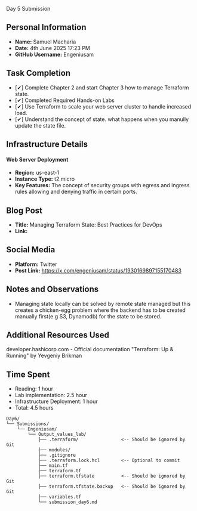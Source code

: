 Day 5 Submission

## Personal Information
- **Name:** Samuel Macharia
- **Date:** 4th June 2025 17:23 PM
- **GitHub Username:** Engeniusam

## Task Completion
- [✔] Complete Chapter 2 and start Chapter 3 how to manage Terraform state.
- [✔] Completed Required Hands-on Labs
- [✔] Use Terraform to scale your web server cluster to handle increased load.
- [✔] Understand the concept of state. what happens when you manully update the state file.
## Infrastructure Details
#### Web Server Deployment
- **Region:** us-east-1
- **Instance Type:** t2.micro
- **Key Features:**
  The concept of security groups with egress and ingress rules allowing and denying traffic in certain ports.


## Blog Post
- **Title:** Managing Terraform State: Best Practices for DevOps
- **Link:**

## Social Media
- **Platform:** Twitter
- **Post Link:** https://x.com/engeniusam/status/1930169897155170483

## Notes and Observations
- Managing state locally can be solved by remote state managed but this creates a chicken-egg problem where the backend has to be created manually first(e.g S3, Dynamodb) for the state to be stored.

## Additional Resources Used
developer.hashicorp.com - Official documentation
"Terraform: Up & Running" by Yevgeniy Brikman

## Time Spent
- Reading: 1 hour
- Lab implementation: 2.5 hour
- Infrastructure Deployment: 1 hour
- Total: 4.5 hours

```
Day6/
└── Submissions/
    └── Engeniusam/
        └── Output_values_lab/
            ├── .terraform/                <-- Should be ignored by Git
            ├── modules/
            ├── .gitignore
            ├── .terraform.lock.hcl        <-- Optional to commit
            ├── main.tf
            ├── terraform.tf
            ├── terraform.tfstate          <-- Should be ignored by Git
            ├── terraform.tfstate.backup   <-- Should be ignored by Git
            ├── variables.tf
            └── submission_day6.md
```